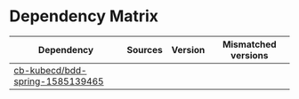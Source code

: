 # Dependency Matrix

Dependency | Sources | Version | Mismatched versions
---------- | ------- | ------- | -------------------
[cb-kubecd/bdd-spring-1585139465](https://github.com/cb-kubecd/bdd-spring-1585139465.git) |  | []() | 
